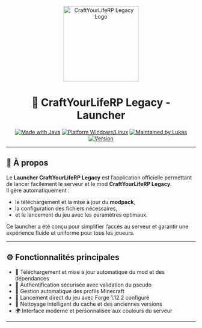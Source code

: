 <div align="center">
  <img src="https://craftyourliferplegacy.fr/storage/img/logo.png" alt="CraftYourLifeRP Legacy Logo" width="200"/>

# 🚀 CraftYourLifeRP Legacy - Launcher

[![Made with Java](https://img.shields.io/badge/Made%20with-Java-red?style=for-the-badge&logo=java)](https://www.java.com/)
[![Platform Windows/Linux](https://img.shields.io/badge/Platform-Windows%20%7C%20Linux-blue?style=for-the-badge&logo=windows)]()
[![Maintained by Lukas](https://img.shields.io/badge/Maintained%20by-Lukas-blue?style=for-the-badge)](https://github.com/LukasGP)
[![Version](https://img.shields.io/badge/Version-1.0.0--BETA-green?style=for-the-badge)]()

---

</div>

## 📖 À propos
Le **Launcher CraftYourLifeRP Legacy** est l’application officielle permettant de lancer facilement le serveur et le mod **CraftYourLifeRP Legacy**.  
Il gère automatiquement :
- le téléchargement et la mise à jour du **modpack**,
- la configuration des fichiers nécessaires,
- et le lancement du jeu avec les paramètres optimaux.

Ce launcher a été conçu pour simplifier l’accès au serveur et garantir une expérience fluide et uniforme pour tous les joueurs.

---

## ⚙️ Fonctionnalités principales
- 💾 Téléchargement et mise à jour automatique du mod et des dépendances  
- 🔐 Authentification sécurisée avec validation du pseudo  
- 🧰 Gestion automatique des profils Minecraft  
- 🚀 Lancement direct du jeu avec Forge 1.12.2 configuré  
- 🧹 Nettoyage intelligent du cache et des anciennes versions  
- 🌍 Interface moderne et personnalisée aux couleurs du serveur

---

